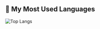 ## 🚀 My Most Used Languages
![Top Langs](https://github-readme-stats.vercel.app/api/top-langs/?username=sellierm&layout=compact&theme=radical&hide=html,css,xml,json,jupyter%20notebook)
